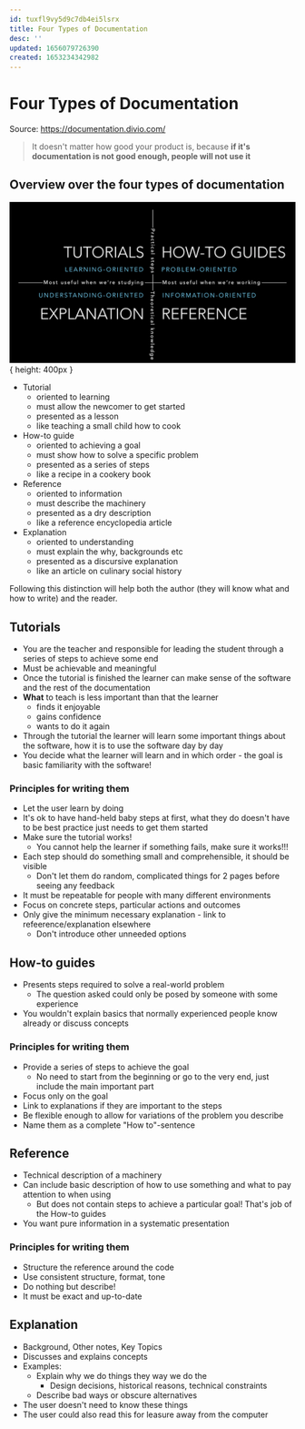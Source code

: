 ```yaml
---
id: tuxfl9vy5d9c7db4ei5lsrx
title: Four Types of Documentation
desc: ''
updated: 1656079726390
created: 1653234342982
---
```


# Four Types of Documentation

Source: https://documentation.divio.com/

> It doesn't matter how good your product is, because **if it's documentation is not good enough, people will not use
  it**

## Overview over the four types of documentation

![](assets/images/four-types-of-documentation.png){ height: 400px }

- Tutorial
  - oriented to learning
  - must allow the newcomer to get started
  - presented as a lesson
  - like teaching a small child how to cook
- How-to guide
  - oriented to achieving a goal
  - must show how to solve a specific problem
  - presented as a series of steps
  - like a recipe in a cookery book
- Reference
  - oriented to information
  - must describe the machinery
  - presented as a dry description
  - like a reference encyclopedia article
- Explanation
  - oriented to understanding
  - must explain the why, backgrounds etc
  - presented as a discursive explanation
  - like an article on culinary social history

Following this distinction will help both the author (they will know what and how to write) and the reader.

## Tutorials
- You are the teacher and responsible for leading the student through a series of steps to achieve some end
- Must be achievable and meaningful
- Once the tutorial is finished the learner can make sense of the software and the rest of the documentation
- **What** to teach is less important than that the learner
  - finds it enjoyable
  - gains confidence
  - wants to do it again
- Through the tutorial the learner will learn some important things about the software, how it is to use the software
  day by day
- You decide what the learner will learn and in which order - the goal is basic familiarity with the software!

### Principles for writing them
- Let the user learn by doing
- It's ok to have hand-held baby steps at first, what they do doesn't have to be best practice just needs to get them
  started
- Make sure the tutorial works!
  - You cannot help the learner if something fails, make sure it works!!!
- Each step should do something small and comprehensible, it should be visible
  - Don't let them do random, complicated things for 2 pages before seeing any feedback
- It must be repeatable for people with many different environments
- Focus on concrete steps, particular actions and outcomes
- Only give the minimum necessary explanation - link to refeerence/explanation elsewhere
  - Don't introduce other unneeded options

## How-to guides
- Presents steps required to solve a real-world problem
  - The question asked could only be posed by someone with some experience
- You wouldn't explain basics that normally experienced people know already or discuss concepts

### Principles for writing them
- Provide a series of steps to achieve the goal
  - No need to start from the beginning or go to the very end, just include the main important part
- Focus only on the goal
- Link to explanations if they are important to the steps
- Be flexible enough to allow for variations of the problem you describe
- Name them as a complete "How to"-sentence

## Reference
- Technical description of a machinery
- Can include basic description of how to use something and what to pay attention to when using
  - But does not contain steps to achieve a particular goal! That's job of the How-to guides
- You want pure information in a systematic presentation

### Principles for writing them
- Structure the reference around the code
- Use consistent structure, format, tone
- Do nothing but describe!
- It must be exact and up-to-date

## Explanation
- Background, Other notes, Key Topics
- Discusses and explains concepts
- Examples:
  - Explain why we do things they way we do the
    - Design decisions, historical reasons, technical constraints
  - Describe bad ways or obscure alternatives
- The user doesn't need to know these things
- The user could also read this for leasure away from the computer
